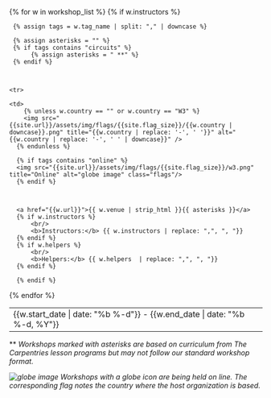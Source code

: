 <table class="table table-striped" style="width: 100%;">
{% for w in workshop_list  %}
      {% if w.instructors %}
     
     {% assign tags = w.tag_name | split: "," | downcase %}

     {% assign asterisks = "" %}
     {% if tags contains "circuits" %}
          {% assign asterisks = " **" %}
     {% endif %}



    <tr>

    <td>
        {% unless w.country == "" or w.country == "W3" %}
        <img src="{{site.url}}/assets/img/flags/{{site.flag_size}}/{{w.country | downcase}}.png" title="{{w.country | replace: '-', ' '}}" alt="{{w.country | replace: '-', ' ' | downcase}}" />
      {% endunless %}

      {% if tags contains "online" %}
      <img src="{{site.url}}/assets/img/flags/{{site.flag_size}}/w3.png" title="Online" alt="globe image" class="flags"/>
      {% endif %}



      <a href="{{w.url}}">{{ w.venue | strip_html }}{{ asterisks }}</a>
      {% if w.instructors %}
          <br/>
          <b>Instructors:</b> {{ w.instructors | replace: ",", ", "}}
      {% endif %}
      {% if w.helpers %}
          <br/>
          <b>Helpers:</b> {{ w.helpers  | replace: ",", ", "}}
      {% endif %}
  </td>
  <td>
    {{w.start_date | date: "%b %-d"}} - {{w.end_date | date: "%b %-d, %Y"}}
  </td>
  </tr>

      {% endif %}
{% endfor %}
</table>

<p>** <i>Workshops marked with asterisks are based on curriculum from The Carpentries lesson programs but may not follow our standard workshop format.</i></p>
<p><i><img src="{{site.filesurl}}/flags/{{site.flag_size}}/w3.png" title="Online" alt="globe image" class="flags"/> Workshops with a globe icon are being held on line. The corresponding flag notes the country where the host organization is based.</i></p> 

